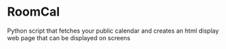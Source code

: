 # RoomCal
Python script that fetches your public calendar and creates an html display web page that can be displayed on screens
